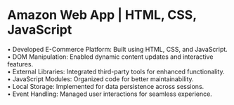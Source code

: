 # Amazon Web App | HTML, CSS, JavaScript
 • Developed E-Commerce Platform: Built using HTML, CSS, and JavaScript.<br>
 • DOM Manipulation: Enabled dynamic content updates and interactive features.<br>
 • External Libraries: Integrated third-party tools for enhanced functionality.<br>
 • JavaScript Modules: Organized code for better maintainability.<br>
 • Local Storage: Implemented for data persistence across sessions.<br>
 • Event Handling: Managed user interactions for seamless experience.<br>
